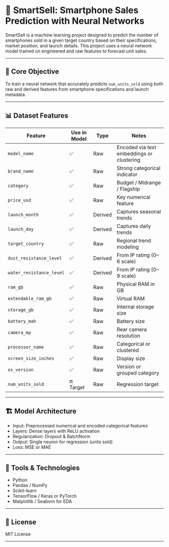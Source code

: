 # 📱 SmartSell: Smartphone Sales Prediction with Neural Networks

SmartSell is a machine learning project designed to predict the number of smartphones sold in a given target country based on their specifications, market position, and launch details. This project uses a neural network model trained on engineered and raw features to forecast unit sales.

---

## 🧠 Core Objective

To train a neural network that accurately predicts `num_units_sold` using both raw and derived features from smartphone specifications and launch metadata.

---

## 📊 Dataset Features

| Feature | Use in Model | Type | Notes |
|--------|--------------|------|-------|
| `model_name` | ✅ | Raw | Encoded via text embeddings or clustering |
| `brand_name` | ✅ | Raw | Strong categorical indicator |
| `category` | ✅ | Raw | Budget / Midrange / Flagship |
| `price_usd` | ✅ | Raw | Key numerical feature |
| `launch_month` | ✅ | Derived | Captures seasonal trends |
| `launch_day` | ✅ | Derived | Captures daily trends |
| `target_country` | ✅ | Raw | Regional trend modeling |
| `dust_resistance_level` | ✅ | Derived | From IP rating (0–6 scale) |
| `water_resistance_level` | ✅ | Derived | From IP rating (0–9 scale) |
| `ram_gb` | ✅ | Raw | Physical RAM in GB |
| `extendable_ram_gb` | ✅ | Raw | Virtual RAM |
| `storage_gb` | ✅ | Raw | Internal storage size |
| `battery_mah` | ✅ | Raw | Battery size |
| `camera_mp` | ✅ | Raw | Rear camera resolution |
| `processor_name` | ✅ | Raw | Categorical or clustered |
| `screen_size_inches` | ✅ | Raw | Display size |
| `os_version` | ✅ | Raw | Version or grouped category |
| `num_units_sold` | 🔚 Target | Raw | Regression target |

---

## 🏗️ Model Architecture

- Input: Preprocessed numerical and encoded categorical features
- Layers: Dense layers with ReLU activation
- Regularization: Dropout & BatchNorm
- Output: Single neuron for regression (units sold)
- Loss: MSE or MAE

---

## 🧰 Tools & Technologies

- Python
- Pandas / NumPy
- Scikit-learn
- TensorFlow / Keras or PyTorch
- Matplotlib / Seaborn for EDA

---



## 📄 License

MIT License

---



